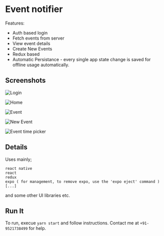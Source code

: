 # Event notifier

Features:

- Auth based login
- Fetch events from server
- View event details
- Create New Events
- Redux based
- Automatic Persistance - every single app state change is saved for offline usage automatically.

## Screenshots

![Login](screenshots/login.png)

![Home](screenshots/home.png)

![Event](screenshots/event.png)

![New Event](screenshots/new_event.png)

![Event time picker](screenshots/new_event_time.png)

## Details

Uses mainly;

```
react native
react
redux
expo ( for management, to remove expo, use the 'expo eject' command )
[...]
```

and some other UI libraries etc.

## Run It

To run, execue `yarn start` and follow instructions. Contact me at `+91-9521738499` for help.
